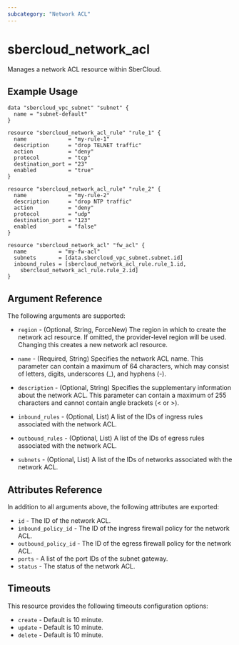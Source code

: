 ```yaml
---
subcategory: "Network ACL"
---
```


# sbercloud\_network\_acl

Manages a network ACL resource within SberCloud.

## Example Usage

```hcl
data "sbercloud_vpc_subnet" "subnet" {
  name = "subnet-default"
}

resource "sbercloud_network_acl_rule" "rule_1" {
  name             = "my-rule-1"
  description      = "drop TELNET traffic"
  action           = "deny"
  protocol         = "tcp"
  destination_port = "23"
  enabled          = "true"
}

resource "sbercloud_network_acl_rule" "rule_2" {
  name             = "my-rule-2"
  description      = "drop NTP traffic"
  action           = "deny"
  protocol         = "udp"
  destination_port = "123"
  enabled          = "false"
}

resource "sbercloud_network_acl" "fw_acl" {
  name          = "my-fw-acl"
  subnets       = [data.sbercloud_vpc_subnet.subnet.id]
  inbound_rules = [sbercloud_network_acl_rule.rule_1.id,
    sbercloud_network_acl_rule.rule_2.id]
}
```

## Argument Reference

The following arguments are supported:

* `region` - (Optional, String, ForceNew) The region in which to create the network acl resource. If omitted, the provider-level region will be used. Changing this creates a new network acl resource.

* `name` - (Required, String) Specifies the network ACL name. This parameter can contain a maximum of 64 characters,
    which may consist of letters, digits, underscores (_), and hyphens (-).

* `description` - (Optional, String) Specifies the supplementary information about the network ACL.
    This parameter can contain a maximum of 255 characters and cannot contain angle brackets (< or >).

* `inbound_rules` - (Optional, List)  A list of the IDs of ingress rules associated with the network ACL.

* `outbound_rules` - (Optional, List) A list of the IDs of egress rules associated with the network ACL.

* `subnets` - (Optional, List) A list of the IDs of networks associated with the network ACL.

## Attributes Reference

In addition to all arguments above, the following attributes are exported:

* `id` - The ID of the network ACL.
* `inbound_policy_id` - The ID of the ingress firewall policy for the network ACL.
* `outbound_policy_id` - The ID of the egress firewall policy for the network ACL.
* `ports` - A list of the port IDs of the subnet gateway.
* `status` - The status of the network ACL.

## Timeouts
This resource provides the following timeouts configuration options:
- `create` - Default is 10 minute.
- `update` - Default is 10 minute.
- `delete` - Default is 10 minute.


